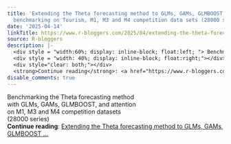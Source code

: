 ```yaml
---
title: 'Extending the Theta forecasting method to GLMs, GAMs, GLMBOOST and attention:
  benchmarking on Tourism, M1, M3 and M4 competition data sets (28000 series)'
date: '2025-04-14'
linkTitle: https://www.r-bloggers.com/2025/04/extending-the-theta-forecasting-method-to-glms-gams-glmboost-and-attention-benchmarking-on-tourism-m1-m3-and-m4-competition-data-sets-28000-series/
source: R-bloggers
description: |-
  <div style = "width:60%; display: inline-block; float:left; "> Benchmarking the Theta forecasting method with GLMs, GAMs, GLMBOOST, and attention on M1, M3 and M4 competition datasets (28000 series)</div>
  <div style = "width: 40%; display: inline-block; float:right;"></div>
  <div style="clear: both;"></div>
  <strong>Continue reading</strong>: <a href="https://www.r-bloggers.com/2025/04/extending-the-theta-forecasting-method-to-glms-gams-glmboost-and-attention-benchmarking-on-tourism-m1-m3-and-m4-competition-data-sets-28000-series/">Extending the Theta forecasting method to GLMs, GAMs, GLMBOOST ...
disable_comments: true
---
```

<div style = "width:60%; display: inline-block; float:left; "> Benchmarking the Theta forecasting method with GLMs, GAMs, GLMBOOST, and attention on M1, M3 and M4 competition datasets (28000 series)</div>
<div style = "width: 40%; display: inline-block; float:right;"></div>
<div style="clear: both;"></div>
<strong>Continue reading</strong>: <a href="https://www.r-bloggers.com/2025/04/extending-the-theta-forecasting-method-to-glms-gams-glmboost-and-attention-benchmarking-on-tourism-m1-m3-and-m4-competition-data-sets-28000-series/">Extending the Theta forecasting method to GLMs, GAMs, GLMBOOST ...